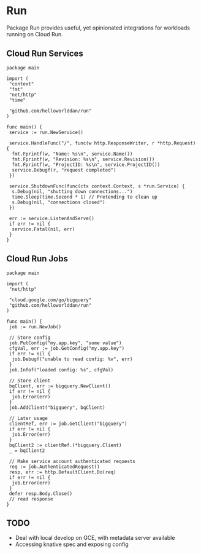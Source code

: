 # Run

Package Run provides useful, yet opinionated integrations for workloads running
on Cloud Run.

## Cloud Run Services

```golang
package main

import (
 "context"
 "fmt"
 "net/http"
 "time"

 "github.com/helloworlddan/run"
)

func main() {
 service := run.NewService()

 service.HandleFunc("/", func(w http.ResponseWriter, r *http.Request) {
  fmt.Fprintf(w, "Name: %s\n", service.Name())
  fmt.Fprintf(w, "Revision: %s\n", service.Revision())
  fmt.Fprintf(w, "ProjectID: %s\n", service.ProjectID())
  service.Debugf(r, "request completed")
 })

 service.ShutdownFunc(func(ctx context.Context, s *run.Service) {
  s.Debug(nil, "shutting down connections...")
  time.Sleep(time.Second * 1) // Pretending to clean up
  s.Debug(nil, "connections closed")
 })

 err := service.ListenAndServe()
 if err != nil {
  service.Fatal(nil, err)
 }
}
```

## Cloud Run Jobs

```golang
package main

import (
 "net/http"

 "cloud.google.com/go/bigquery"
 "github.com/helloworlddan/run"
)

func main() {
 job := run.NewJob()

 // Store config
 job.PutConfig("my.app.key", "some value")
 cfgVal, err := job.GetConfig("my.app.key")
 if err != nil {
  job.Debugf("unable to read config: %v", err)
 }
 job.Infof("loaded config: %s", cfgVal)

 // Store client
 bqClient, err := bigquery.NewClient()
 if err != nil {
  job.Error(err)
 }
 job.AddClient("bigquery", bqClient)

 // Later usage
 clientRef, err := job.GetClient("bigquery")
 if err != nil {
  job.Error(err)
 }
 bqClient2 := clientRef.(*bigquery.Client)
 _ = bqClient2

 // Make service account authenticated requests
 req := job.AuthenticatedRequest()
 resp, err := http.DefaultClient.Do(req)
 if err != nil {
  job.Error(err)
 }
 defer resp.Body.Close()
 // read response
}
```

## TODO

- Deal with local develop on GCE, with metadata server available
- Accessing knative spec and exposing config
